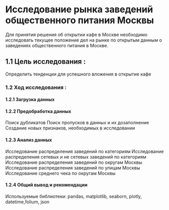 # Исследование рынка заведений общественного питания Москвы

Для принятия решения об открытии кафе в Москве необходимо исследовать текущее положение дел на рынке по открытым данным о заведениях общественного питания в Москве.

## 1.1  Цель исследования :
Определить тенденции для успешного вложения в открытие кафе

### 1.2  Ход исследования :
#### 1.2.1  Загрузка данных
#### 1.2.2  Предобработка данных
Поиск дубликатов
Поиск пропусков в данных и их дозаполнение
Создание новых признаков, необходимых в исследовании
#### 1.2.3  Анализ данных
Исследование распределения заведений по категориям
Исследование распределения сетевых и не сетевых заведений по категориям
Исследование распределения заведений по округам Москвы
Исследование распределения заведений по улицам Москвы
Исследование среднего чека по округам Москвы
#### 1.2.4  Общий вывод и рекомендации
Используемые библиотеки: pandas, matplotlib, seaborn, plotly, datetime,folium, json
